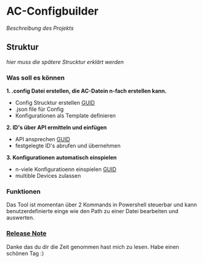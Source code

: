 # AC-Configbuilder
_Beschreibung des Projekts_

## Struktur
_hier muss die spätere Strucktur erklärt werden_


### Was soll es können
**1.  .config Datei erstellen, die AC-Datein n-fach erstellen kann.**
   * Config Strucktur erstellen [GUID](https://www.audiocodes.com/media/13244/gateway-and-sbc-cli-reference-guide-ver-72.pdf)
   * .json file für Config
   * Konfigurationen als Template definieren

**2. ID's über API ermitteln und einfügen**
  * API ansprechen [GUID](https://www.audiocodes.com/media/13528/rest-api-for-mediant-devices-ver-72.pdf)
  * festgelegte ID's abrufen und übernehmen
 
**3. Konfigurationen automatisch einspielen**
  * n-viele Konfiguratioenn einspielen [GUID](https://www.audiocodes.com/media/13528/rest-api-for-mediant-devices-ver-72.pdf)
  * multible Devices zulassen

### Funktionen
Das Tool ist momentan über 2 Kommands in Powershell steuerbar und kann benutzerdefinierte einge wie den Path zu einer Datei bearbeiten und auswerten. 

### [Release Note](https://github.com/AC-Fernglas/AC-Configbuilder/blob/Version_00/ReleaseNote.md)

Danke das du dir die Zeit genommen hast mich zu lesen. 
Habe einen schönen Tag :)
